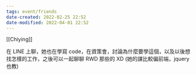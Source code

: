 ```yaml
---
tags: event/friends
date-created: 2022-02-25 22:52
date-modified: 2022-04-01 22:52
---
```


[[Chiying]]

在 LINE 上聊，她也在學寫 code，在資策會，討論為什麼要學這個，以及以後想找怎樣的工作，之後可以一起聊聊 RWD 那些的 XD (她的課比較偏前端，jquery 也教)